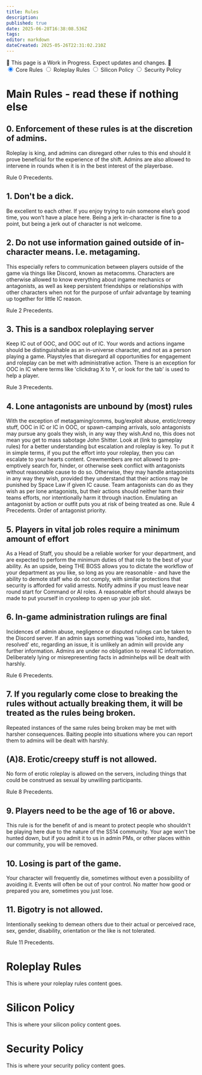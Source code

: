 ```yaml
---
title: Rules
description: 
published: true
date: 2025-06-28T16:38:08.536Z
tags: 
editor: markdown
dateCreated: 2025-05-26T22:31:02.210Z
---
```


 <div class="disclaimer-box"> 🚨 This page is a Work in Progress. Expect updates and changes. 🚨 </div>

<div class="tabs">
  <input type="radio" name="tabs" id="tab1" checked>
  <label for="tab1">Core Rules</label>

  <input type="radio" name="tabs" id="tab2">
  <label for="tab2">Roleplay Rules</label>

  <input type="radio" name="tabs" id="tab3">
  <label for="tab3">Silicon Policy</label>

  <input type="radio" name="tabs" id="tab4">
  <label for="tab4">Security Policy</label>

  
  <div class="tab-content content1">
    
# Main Rules - read these if nothing else

## 0. Enforcement of these rules is at the discretion of admins.

Roleplay is king, and admins can disregard other rules to this end should it prove beneficial for the experience of the shift. Admins are also allowed to intervene in rounds when it is in the best interest of the playerbase.

Rule 0 Precedents.

## 1. Don't be a dick.

Be excellent to each other. If you enjoy trying to ruin someone else’s good time, you won’t have a place here. Being a jerk in-character is fine to a point, but being a jerk out of character is not welcome.

## 2. Do not use information gained outside of in-character means. I.e. metagaming.

This especially refers to communication between players outside of the game via things like Discord, known as metacomms. Characters are otherwise allowed to know everything about ingame mechanics or antagonists, as well as keep persistent friendships or relationships with other characters when not for the purpose of unfair advantage by teaming up together for little IC reason. 

Rule 2 Precedents. 

## 3. This is a sandbox roleplaying server 

Keep IC out of OOC, and OOC out of IC. Your words and actions ingame should be distinguishable as an in-universe character, and not as a person playing a game. Playstyles that disregard all opportunities for engagement and roleplay can be met with administrative action. There is an exception for OOC in IC where terms like 'clickdrag X to Y, or look for the tab' is used to help a player. 

Rule 3 Precedents. 

## 4. Lone antagonists are unbound by (most) rules 

With the exception of metagaming/comms, bug/exploit abuse, erotic/creepy stuff, OOC in IC or IC in OOC, or spawn-camping arrivals, solo antagonists may pursue any goals they wish, in any way they wish.And no, this does not mean you get to mass sabotage John Shitter. Look at (link to gameplay rules) for a better understanding but escalation and roleplay is key. To put it in simple terms, if you put the effort into your roleplay, then you can escalate to your hearts content. Crewmembers are not allowed to pre-emptively search for, hinder, or otherwise seek conflict with antagonists without reasonable cause to do so. Otherwise, they may handle antagonists in any way they wish, provided they understand that their actions may be punished by Space Law if given IC cause. Team antagonists can do as they wish as per lone antagonists, but their actions should neither harm their teams efforts, nor intentionally harm it through inaction. Emulating an antagonist by action or outfit puts you at risk of being treated as one. Rule 4 Precedents. Order of antagonist priority. 

## 5. Players in vital job roles require a minimum amount of effort

As a Head of Staff, you should be a reliable worker for your department, and are expected to perform the minimum duties of that role to the best of your ability. As an upside, being THE BOSS allows you to dictate the workflow of your department as you like, so long as you are reasonable - and have the ability to demote staff who do not comply, with similar protections that security is afforded for valid arrests. Notify admins if you must leave near round start for Command or AI roles. A reasonable effort should always be made to put yourself in cryosleep to open up your job slot. 

## 6. In-game administration rulings are final

Incidences of admin abuse, negligence or disputed rulings can be taken to the Discord server. If an admin says something was 'looked into, handled, resolved' etc, regarding an issue, it is unlikely an admin will provide any further information. Admins are under no obligation to reveal IC information. Deliberately lying or misrepresenting facts in adminhelps will be dealt with harshly. 
    
Rule 6 Precedents. 
    
## 7. If you regularly come close to breaking the rules without actually breaking them, it will be treated as the rules being broken. 
    
Repeated instances of the same rules being broken may be met with harsher consequences. Baiting people into situations where you can report them to admins will be dealt with harshly. 
    
    
## (A)8. Erotic/creepy stuff is not allowed. 
    
No form of erotic roleplay is allowed on the servers, including things that could be construed as sexual by unwilling participants. 
    
Rule 8 Precedents. 
    
## 9. Players need to be the age of 16 or above. 
    
This rule is for the benefit of and is meant to protect people who shouldn't be playing here due to the nature of the SS14 community. Your age won't be hunted down, but if you admit it to us in admin PMs, or other places within our community, you will be removed. 

## 10. Losing is part of the game.
    
Your character will frequently die, sometimes without even a possibility of avoiding it. Events will often be out of your control. No matter how good or prepared you are, sometimes you just lose. 
    
## 11. Bigotry is not allowed. 
    
Intentionally seeking to demean others due to their actual or perceived race, sex, gender, disability, orientation or the like is not tolerated. 
    
Rule 11 Precedents.
 </div>
    
 <div class="tab-content content2">
    <h1>Roleplay Rules</h1>
    <p>This is where your roleplay rules content goes.</p>
  </div>
  <div class="tab-content content3">
    <h1>Silicon Policy</h1>
    <p>This is where your silicon policy content goes.</p>
  </div>
  <div class="tab-content content4">
    <h1>Security Policy</h1>
    <p>This is where your security policy content goes.</p>
  </div>
</div>